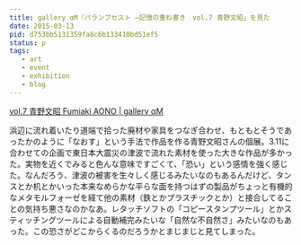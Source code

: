```yaml
---
title: gallery αM『パランプセスト ―記憶の重ね書き　vol.7 青野文昭」を見た
date: 2015-03-13
pid: d753bb5131359fa8c6b133410bd51ef5
status: p
tags:
   - art
   - event
   - exhibition
   - blog
---
```


[vol.7 青野文昭 Fumiaki AONO | gallery αM][1]

浜辺に流れ着いたり道端で拾った廃材や家具をつなぎ合わせ、もともとそうであったかのように「なおす」という手法で作品を作る青野文昭さんの個展。3.11に合わせての企画で東日本大震災の津波で流れた素材を使った大きな作品が多かった。実物を近くでみると色んな意味ですごくて、「恐い」という感情を強く感じた。なんだろう、津波の被害を生々しく感じるみたいなのもあるんだけど、タンスとか机とかいった本来なめらかな平らな面を持つはずの製品がちょっと有機的なメタモルフォーゼを経て他の素材（鉄とかプラスチックとか）と接合してることの気持ち悪さなのかなあ。レタッチソフトの「コピースタンプツール」とかスティッチングツールによる自動補完みたいな「自然な不自然さ」みたいなのもあった。この恐さがどこからくるのだろうかとまじまじと見てしまった。

[1]:	http://gallery-alpham.com/exhibition/2014-7/
